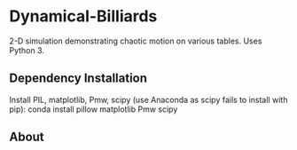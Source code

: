 # Dynamical-Billiards
2-D simulation demonstrating chaotic motion on various tables. Uses Python 3.
## Dependency Installation

Install PIL, matplotlib, Pmw, scipy (use Anaconda as scipy fails to install with pip): conda install pillow matplotlib Pmw scipy


## About
